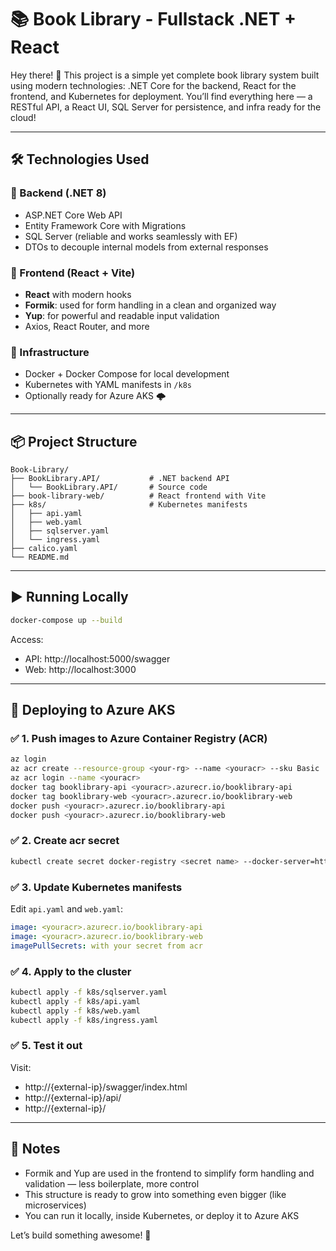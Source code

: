 
# 📚 Book Library - Fullstack .NET + React

Hey there! 👋 This project is a simple yet complete book library system built using modern technologies: .NET Core for the backend, React for the frontend, and Kubernetes for deployment. You’ll find everything here — a RESTful API, a React UI, SQL Server for persistence, and infra ready for the cloud!

---

## 🛠️ Technologies Used

### 🔹 Backend (.NET 8)
- ASP.NET Core Web API
- Entity Framework Core with Migrations
- SQL Server (reliable and works seamlessly with EF)
- DTOs to decouple internal models from external responses

### 🔹 Frontend (React + Vite)
- **React** with modern hooks
- **Formik**: used for form handling in a clean and organized way
- **Yup**: for powerful and readable input validation
- Axios, React Router, and more

### 🔹 Infrastructure
- Docker + Docker Compose for local development
- Kubernetes with YAML manifests in `/k8s`
- Optionally ready for Azure AKS 🌩️

---

## 📦 Project Structure

```
Book-Library/
├── BookLibrary.API/           # .NET backend API
│   └── BookLibrary.API/       # Source code
├── book-library-web/          # React frontend with Vite
├── k8s/                       # Kubernetes manifests
│   ├── api.yaml
│   ├── web.yaml
│   ├── sqlserver.yaml
│   └── ingress.yaml
├── calico.yaml
└── README.md
```

---

## ▶️ Running Locally

```bash
docker-compose up --build
```

Access:
- API: http://localhost:5000/swagger
- Web: http://localhost:3000

---

## 🚀 Deploying to Azure AKS

### ✅ 1. Push images to Azure Container Registry (ACR)

```bash
az login
az acr create --resource-group <your-rg> --name <youracr> --sku Basic
az acr login --name <youracr>
docker tag booklibrary-api <youracr>.azurecr.io/booklibrary-api
docker tag booklibrary-web <youracr>.azurecr.io/booklibrary-web
docker push <youracr>.azurecr.io/booklibrary-api
docker push <youracr>.azurecr.io/booklibrary-web
```
### ✅ 2. Create acr secret

```bash
kubectl create secret docker-registry <secret name> --docker-server=https://<youracr>.azurecr.io --docker-username=<youracr-user> --docker-password==<youracr-passwors> --docker-email=<your-email>
```

### ✅ 3. Update Kubernetes manifests

Edit `api.yaml` and `web.yaml`:

```yaml
image: <youracr>.azurecr.io/booklibrary-api
image: <youracr>.azurecr.io/booklibrary-web
imagePullSecrets: with your secret from acr
```

### ✅ 4. Apply to the cluster

```bash
kubectl apply -f k8s/sqlserver.yaml
kubectl apply -f k8s/api.yaml
kubectl apply -f k8s/web.yaml
kubectl apply -f k8s/ingress.yaml
```

### ✅ 5. Test it out

Visit:
- http://{external-ip}/swagger/index.html
- http://{external-ip}/api/<routes>
- http://{external-ip}/

---

## 💬 Notes

- Formik and Yup are used in the frontend to simplify form handling and validation — less boilerplate, more control
- This structure is ready to grow into something even bigger (like microservices)
- You can run it locally, inside Kubernetes, or deploy it to Azure AKS

Let’s build something awesome! 🚀
